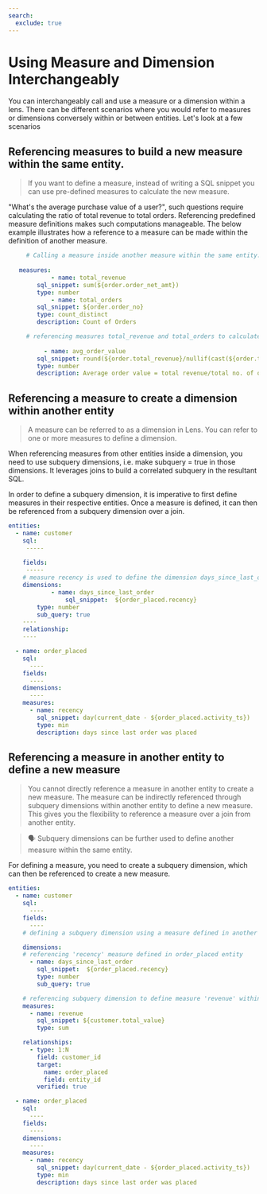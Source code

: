 ```yaml
---
search:
  exclude: true
---
```


# Using Measure and Dimension Interchangeably

You can interchangeably call and use a measure or a dimension within a lens. There can be different scenarios where you would refer to measures or dimensions conversely within or between entities. Let's look at a few scenarios

## Referencing measures to build a new measure within the same entity.

> If you want to define a measure, instead of writing a SQL snippet you can use pre-defined measures to calculate the new measure.


"What's the average purchase value of a user?", such questions require calculating the ratio of total revenue to total orders. Referencing predefined measure definitions makes such computations manageable. The below example illustrates how a reference to a measure can be made within the definition of another measure.

```yaml
	 # Calling a measure inside another measure within the same entity.
   
   measures:
	 		- name: total_revenue
        sql_snippet: sum(${order.order_net_amt})
        type: number
			- name: total_orders
        sql_snippet: ${order.order_no}
        type: count_distinct
        description: Count of Orders

	 # referencing measures total_revenue and total_orders to calculate avg_order_value
     
		  - name: avg_order_value 
        sql_snippet: round(${order.total_revenue}/nullif(cast(${order.total_orders} as double),0),2)
        type: number
        description: Average order value = total revenue/total no. of orders
```

## Referencing a measure to create a dimension within another entity

> A measure can be referred to as a dimension in Lens. You can refer to one or more measures to define a dimension.

When referencing measures from other entities inside a dimension, you need to use subquery dimensions, i.e. make subquery = true in those dimensions. It leverages joins to build a correlated subquery in the resultant SQL.

In order to define a subquery dimension, it is imperative to first define measures in their respective entities. Once a measure is defined, it can then be referenced from a subquery dimension over a join.

```yaml
entities:
  - name: customer
    sql:
     -----
        
    fields:
     -----
    # measure recency is used to define the dimension days_since_last_order
    dimensions:     
			- name: days_since_last_order
				sql_snippet:  ${order_placed.recency}
        type: number
        sub_query: true
    ----
    relationship:
    ----

  - name: order_placed
    sql:
      ----
    fields:
      ----
    dimensions:
      ----
    measures:
      - name: recency
        sql_snippet: day(current_date - ${order_placed.activity_ts})
        type: min
        description: days since last order was placed
```

## Referencing a measure in another entity to define a new measure

> You cannot directly reference a measure in another entity to create a new measure. The measure can be indirectly referenced through subquery dimensions within another entity to define a new measure. This gives you the flexibility to reference a measure over a join from another entity.

> 🗣 Subquery dimensions can be further used to define another measure within the same entity.

For defining a measure, you need to create a subquery dimension, which can then be referenced to create a new measure.

```yaml
entities:
  - name: customer
    sql:
      ----
    fields:
      ----
    # defining a subquery dimension using a measure defined in another entity

    dimensions:     
    # referencing 'recency' measure defined in order_placed entity 
      - name: days_since_last_order
        sql_snippet:  ${order_placed.recency}
        type: number
        sub_query: true

    # referencing subquery dimension to define measure 'revenue' within customer entity
    measures:
      - name: revenue
        sql_snippet: ${customer.total_value}
        type: sum

    relationships:
      - type: 1:N
        field: customer_id
        target:
          name: order_placed
          field: entity_id
        verified: true

  - name: order_placed
    sql:
      ----
    fields:
      ----
    dimensions:
      ----
    measures:
      - name: recency
        sql_snippet: day(current_date - ${order_placed.activity_ts})
        type: min
        description: days since last order was placed
```